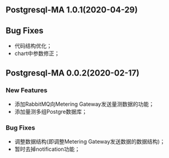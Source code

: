 ## Postgresql-MA 1.0.1(2020-04-29)
## Bug Fixes
 * 代码结构优化；
 * chart中参数修正；

## Postgresql-MA 0.0.2(2020-02-17)

### New Features
 * 添加RabbitMQ向Metering Gateway发送量测数据的功能；
 * 添加量测多组Postgre数据库；

### Bug Fixes
 * 调整数据结构(即调整Metering Gateway发送数据的数据结构)；
 * 暂时去掉notification功能；
